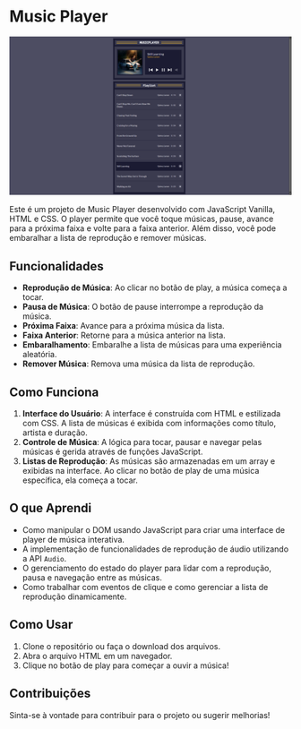 # Music Player

![Music Player](musicPlayer.png)

Este é um projeto de Music Player desenvolvido com JavaScript Vanilla, HTML e CSS. O player permite que você toque músicas, pause, avance para a próxima faixa e volte para a faixa anterior. Além disso, você pode embaralhar a lista de reprodução e remover músicas.

## Funcionalidades

- **Reprodução de Música**: Ao clicar no botão de play, a música começa a tocar.
- **Pausa de Música**: O botão de pause interrompe a reprodução da música.
- **Próxima Faixa**: Avance para a próxima música da lista.
- **Faixa Anterior**: Retorne para a música anterior na lista.
- **Embaralhamento**: Embaralhe a lista de músicas para uma experiência aleatória.
- **Remover Música**: Remova uma música da lista de reprodução.

## Como Funciona

1. **Interface do Usuário**: A interface é construída com HTML e estilizada com CSS. A lista de músicas é exibida com informações como título, artista e duração.
2. **Controle de Música**: A lógica para tocar, pausar e navegar pelas músicas é gerida através de funções JavaScript.
3. **Listas de Reprodução**: As músicas são armazenadas em um array e exibidas na interface. Ao clicar no botão de play de uma música específica, ela começa a tocar.

## O que Aprendi

- Como manipular o DOM usando JavaScript para criar uma interface de player de música interativa.
- A implementação de funcionalidades de reprodução de áudio utilizando a API `Audio`.
- O gerenciamento do estado do player para lidar com a reprodução, pausa e navegação entre as músicas.
- Como trabalhar com eventos de clique e como gerenciar a lista de reprodução dinamicamente.

## Como Usar

1. Clone o repositório ou faça o download dos arquivos.
2. Abra o arquivo HTML em um navegador.
3. Clique no botão de play para começar a ouvir a música!

## Contribuições

Sinta-se à vontade para contribuir para o projeto ou sugerir melhorias!

